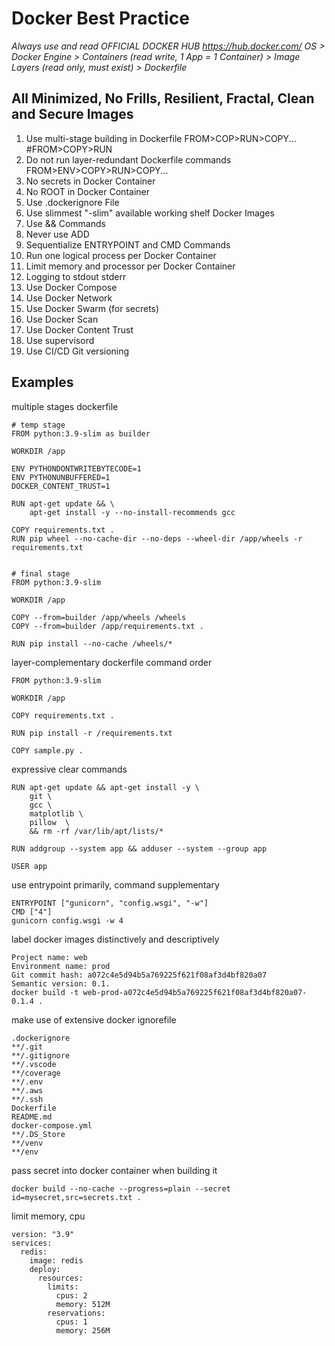 # Docker Best Practice

_Always use and read OFFICIAL DOCKER HUB https://hub.docker.com/_
_OS > Docker Engine > Containers (read write, 1 App = 1 Container) > Image Layers (read only, must exist) > Dockerfile_

## All Minimized, No Frills, Resilient, Fractal, Clean and Secure Images
1. Use multi-stage building in Dockerfile FROM>COP>RUN>COPY... #FROM>COPY>RUN
2. Do not run layer-redundant Dockerfile commands FROM>ENV>COPY>RUN>COPY...
2. No secrets in Docker Container
3. No ROOT in Docker Container
4. Use .dockerignore File
5. Use slimmest "-slim" available working shelf Docker Images
6. Use && Commands
7. Never use ADD
8. Sequentialize ENTRYPOINT and CMD Commands
8. Run one logical process per Docker Container
9. Limit memory and processor per Docker Container
10. Logging to stdout stderr
11. Use Docker Compose
12. Use Docker Network
13. Use Docker Swarm (for secrets)
14. Use Docker Scan
15. Use Docker Content Trust
16. Use supervisord
17. Use CI/CD Git versioning

## Examples
multiple stages dockerfile
```
# temp stage
FROM python:3.9-slim as builder

WORKDIR /app

ENV PYTHONDONTWRITEBYTECODE=1
ENV PYTHONUNBUFFERED=1
DOCKER_CONTENT_TRUST=1

RUN apt-get update && \
    apt-get install -y --no-install-recommends gcc

COPY requirements.txt .
RUN pip wheel --no-cache-dir --no-deps --wheel-dir /app/wheels -r requirements.txt


# final stage
FROM python:3.9-slim

WORKDIR /app

COPY --from=builder /app/wheels /wheels
COPY --from=builder /app/requirements.txt .

RUN pip install --no-cache /wheels/*
```
layer-complementary dockerfile command order
```
FROM python:3.9-slim

WORKDIR /app

COPY requirements.txt .

RUN pip install -r /requirements.txt

COPY sample.py .
```
expressive clear commands
```
RUN apt-get update && apt-get install -y \
    git \
    gcc \
    matplotlib \
    pillow  \
    && rm -rf /var/lib/apt/lists/*
```
```
RUN addgroup --system app && adduser --system --group app

USER app
```
use entrypoint primarily, command supplementary
```
ENTRYPOINT ["gunicorn", "config.wsgi", "-w"]
CMD ["4"]
gunicorn config.wsgi -w 4
```
label docker images distinctively and descriptively
```
Project name: web
Environment name: prod
Git commit hash: a072c4e5d94b5a769225f621f08af3d4bf820a07
Semantic version: 0.1.
docker build -t web-prod-a072c4e5d94b5a769225f621f08af3d4bf820a07-0.1.4 .
```
make use of extensive docker ignorefile
```
.dockerignore
**/.git
**/.gitignore
**/.vscode
**/coverage
**/.env
**/.aws
**/.ssh
Dockerfile
README.md
docker-compose.yml
**/.DS_Store
**/venv
**/env
```
pass secret into docker container when building it
```
docker build --no-cache --progress=plain --secret id=mysecret,src=secrets.txt .
```
limit memory, cpu
```
version: "3.9"
services:
  redis:
    image: redis
    deploy:
      resources:
        limits:
          cpus: 2
          memory: 512M
        reservations:
          cpus: 1
          memory: 256M
```
